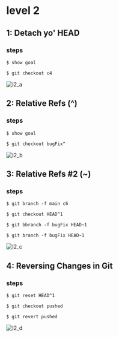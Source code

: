 # level 2

## 1: Detach yo' HEAD

### steps
```
$ show goal

$ git checkout c4
```
![l2_a](https://github.com/user-attachments/assets/5ddf035e-e370-47ec-bd46-2522db2dbec0)

## 2: Relative Refs (^)

### steps
```
$ show goal

$ git checkout bugFix^

```
![l2_b](https://github.com/user-attachments/assets/e89ac8cc-d99a-43c1-bd49-1ef1272532cd)


## 3: Relative Refs #2 (~)
### steps
```
$ git branch -f main c6

$ git checkout HEAD^1

$ git bbranch -f bugFix HEAD~1

$ git branch -f bugFix HEAD~1
```
![l2_c](https://github.com/user-attachments/assets/0c37e6b1-749f-40b7-8f2b-fb906ca2028a)


##  4: Reversing Changes in Git
### steps
```
$ git reset HEAD^1

$ git checkout pushed

$ git revert pushed
```
![l2_d](https://github.com/user-attachments/assets/6d35fc6c-e57a-4fa5-80a1-04fb88998c29)


